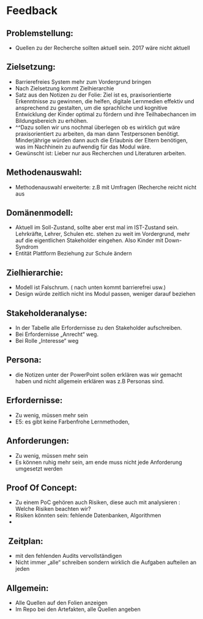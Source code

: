 # Feedback
## Problemstellung:
- Quellen zu der Recherche sollten aktuell sein. 2017 wäre nicht aktuell

## Zielsetzung:
- Barrierefreies System mehr zum Vordergrund bringen
- Nach Zielsetzung kommt Zielhierarchie
- Satz aus den Notizen zu der Folie: Ziel ist es, praxisorientierte Erkenntnisse zu gewinnen, die helfen, digitale Lernmedien effektiv und ansprechend zu gestalten, um die sprachliche und kognitive Entwicklung der Kinder optimal zu fördern und ihre Teilhabechancen im Bildungsbereich zu erhöhen. 
- ^^Dazu sollen wir uns nochmal überlegen ob es wirklich gut wäre praxisorientiert zu arbeiten, da man dann Testpersonen benötigt. Minderjährige würden dann auch die Erlaubnis der Eltern benötigen, was im Nachhinein zu aufwendig für das Modul wäre. 
- Gewünscht ist: Lieber nur aus Recherchen und Literaturen arbeiten.

## Methodenauswahl:
- Methodenauswahl erweiterte: z.B mit Umfragen (Recherche reicht nicht aus

## Domänenmodell:
- Aktuell im Soll-Zustand, sollte aber erst mal im IST-Zustand sein. Lehrkräfte, Lehrer, Schulen etc. stehen zu weit im Vordergrund, mehr auf die eigentlichen Stakeholder eingehen. Also Kinder mit Down-Syndrom
- Entität Plattform Beziehung zur Schule ändern

## Zielhierarchie:
- Modell ist Falschrum. ( nach unten kommt barrierefrei usw.) 
- Design würde zeitlich nicht ins Modul passen, weniger darauf beziehen

## Stakeholderanalyse:
- In der Tabelle alle Erfordernisse zu den Stakeholder aufschreiben. 
- Bei Erfordernisse „Anrecht“ weg. 
- Bei Rolle „Interesse“ weg

## Persona:
- die Notizen unter der PowerPoint sollen erklären was wir gemacht haben und nicht allgemein erklären was z.B Personas sind.

## Erfordernisse:
- Zu wenig, müssen mehr sein
- E5: es gibt keine Farbenfrohe Lernmethoden,

## Anforderungen:
- Zu wenig, müssen mehr sein
- Es können ruhig mehr sein, am ende muss nicht jede Anforderung umgesetzt werden

## Proof Of Concept:
- Zu einem PoC gehören auch Risiken, diese auch mit analysieren : Welche Risiken beachten wir?
- Risiken könnten sein: fehlende Datenbanken, Algorithmen
- 
##  Zeitplan:
- mit den fehlenden Audits vervollständigen
- Nicht immer „alle“ schreiben sondern wirklich die Aufgaben aufteilen an jeden

## Allgemein: 
- Alle Quellen auf den Folien anzeigen
- Im Repo bei den Artefakten, alle Quellen angeben
